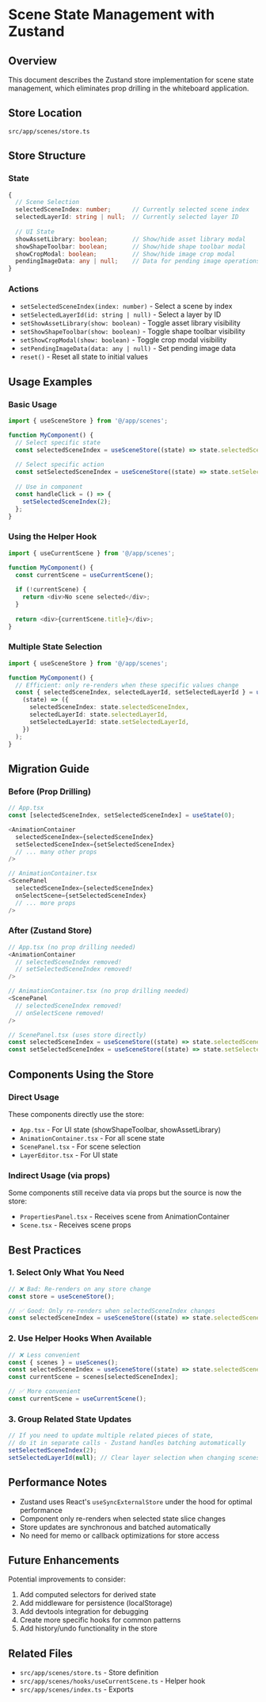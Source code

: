 # Scene State Management with Zustand

## Overview
This document describes the Zustand store implementation for scene state management, which eliminates prop drilling in the whiteboard application.

## Store Location
`src/app/scenes/store.ts`

## Store Structure

### State
```typescript
{
  // Scene Selection
  selectedSceneIndex: number;      // Currently selected scene index
  selectedLayerId: string | null;  // Currently selected layer ID
  
  // UI State
  showAssetLibrary: boolean;       // Show/hide asset library modal
  showShapeToolbar: boolean;       // Show/hide shape toolbar modal
  showCropModal: boolean;          // Show/hide image crop modal
  pendingImageData: any | null;    // Data for pending image operations
}
```

### Actions
- `setSelectedSceneIndex(index: number)` - Select a scene by index
- `setSelectedLayerId(id: string | null)` - Select a layer by ID
- `setShowAssetLibrary(show: boolean)` - Toggle asset library visibility
- `setShowShapeToolbar(show: boolean)` - Toggle shape toolbar visibility
- `setShowCropModal(show: boolean)` - Toggle crop modal visibility
- `setPendingImageData(data: any | null)` - Set pending image data
- `reset()` - Reset all state to initial values

## Usage Examples

### Basic Usage
```typescript
import { useSceneStore } from '@/app/scenes';

function MyComponent() {
  // Select specific state
  const selectedSceneIndex = useSceneStore((state) => state.selectedSceneIndex);
  
  // Select specific action
  const setSelectedSceneIndex = useSceneStore((state) => state.setSelectedSceneIndex);
  
  // Use in component
  const handleClick = () => {
    setSelectedSceneIndex(2);
  };
}
```

### Using the Helper Hook
```typescript
import { useCurrentScene } from '@/app/scenes';

function MyComponent() {
  const currentScene = useCurrentScene();
  
  if (!currentScene) {
    return <div>No scene selected</div>;
  }
  
  return <div>{currentScene.title}</div>;
}
```

### Multiple State Selection
```typescript
import { useSceneStore } from '@/app/scenes';

function MyComponent() {
  // Efficient: only re-renders when these specific values change
  const { selectedSceneIndex, selectedLayerId, setSelectedLayerId } = useSceneStore(
    (state) => ({
      selectedSceneIndex: state.selectedSceneIndex,
      selectedLayerId: state.selectedLayerId,
      setSelectedLayerId: state.setSelectedLayerId,
    })
  );
}
```

## Migration Guide

### Before (Prop Drilling)
```typescript
// App.tsx
const [selectedSceneIndex, setSelectedSceneIndex] = useState(0);

<AnimationContainer
  selectedSceneIndex={selectedSceneIndex}
  setSelectedSceneIndex={setSelectedSceneIndex}
  // ... many other props
/>

// AnimationContainer.tsx
<ScenePanel
  selectedSceneIndex={selectedSceneIndex}
  onSelectScene={setSelectedSceneIndex}
  // ... more props
/>
```

### After (Zustand Store)
```typescript
// App.tsx (no prop drilling needed)
<AnimationContainer
  // selectedSceneIndex removed!
  // setSelectedSceneIndex removed!
/>

// AnimationContainer.tsx (no prop drilling needed)
<ScenePanel
  // selectedSceneIndex removed!
  // onSelectScene removed!
/>

// ScenePanel.tsx (uses store directly)
const selectedSceneIndex = useSceneStore((state) => state.selectedSceneIndex);
const setSelectedSceneIndex = useSceneStore((state) => state.setSelectedSceneIndex);
```

## Components Using the Store

### Direct Usage
These components directly use the store:
- `App.tsx` - For UI state (showShapeToolbar, showAssetLibrary)
- `AnimationContainer.tsx` - For all scene state
- `ScenePanel.tsx` - For scene selection
- `LayerEditor.tsx` - For UI state

### Indirect Usage (via props)
Some components still receive data via props but the source is now the store:
- `PropertiesPanel.tsx` - Receives scene from AnimationContainer
- `Scene.tsx` - Receives scene props

## Best Practices

### 1. Select Only What You Need
```typescript
// ❌ Bad: Re-renders on any store change
const store = useSceneStore();

// ✅ Good: Only re-renders when selectedSceneIndex changes
const selectedSceneIndex = useSceneStore((state) => state.selectedSceneIndex);
```

### 2. Use Helper Hooks When Available
```typescript
// ❌ Less convenient
const { scenes } = useScenes();
const selectedSceneIndex = useSceneStore((state) => state.selectedSceneIndex);
const currentScene = scenes[selectedSceneIndex];

// ✅ More convenient
const currentScene = useCurrentScene();
```

### 3. Group Related State Updates
```typescript
// If you need to update multiple related pieces of state,
// do it in separate calls - Zustand handles batching automatically
setSelectedSceneIndex(2);
setSelectedLayerId(null); // Clear layer selection when changing scenes
```

## Performance Notes

- Zustand uses React's `useSyncExternalStore` under the hood for optimal performance
- Component only re-renders when selected state slice changes
- Store updates are synchronous and batched automatically
- No need for memo or callback optimizations for store access

## Future Enhancements

Potential improvements to consider:
1. Add computed selectors for derived state
2. Add middleware for persistence (localStorage)
3. Add devtools integration for debugging
4. Create more specific hooks for common patterns
5. Add history/undo functionality in the store

## Related Files
- `src/app/scenes/store.ts` - Store definition
- `src/app/scenes/hooks/useCurrentScene.ts` - Helper hook
- `src/app/scenes/index.ts` - Exports
